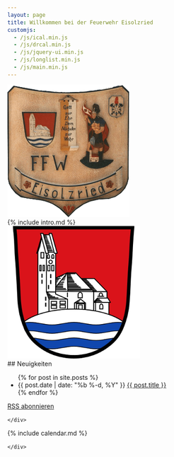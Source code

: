 ```yaml
---
layout: page
title: Willkommen bei der Feuerwehr Eisolzried
customjs:
  - /js/ical.min.js
  - /js/drcal.min.js
  - /js/jquery-ui.min.js
  - /js/longlist.min.js
  - /js/main.min.js
---
```


<div class="row">

  <div class="col-md-4">
   <img src="/assets/taferl.png" alt="Taferl Feuerwehr Eisolzried" height="300" width="276"/>
  </div>

<div class="col-md-4" markdown="1">
{% include intro.md %}
</div>

  <div class="col-md-4">
   <img src="/assets/wappen.png" alt="Wappen Bergkirchen" height="300" width="300"/>
  </div>

</div>

<div class="row">

  <div class="col-sm-6">
    <div class="list-group">

<div class="panel-heading" markdown="1">
## Neuigkeiten
<ul id="posts" class="posts">
{% for post in site.posts %}
 <li>
  <span class="post-date">{{ post.date | date: "%b %-d, %Y" }}</span>
  <a class="post-link" href="{{ post.url | prepend: site.baseurl }}">{{ post.title }}</a>
 </li>
{% endfor %}
</ul>
<p><a href="{{ "/feed.xml" | prepend: site.baseurl }}">RSS abonnieren</a></p>
</div>

    </div>
  </div>

  <div class="col-sm-6">
    <div class="list-group">

<div class="panel-heading" markdown="1">
{% include calendar.md %}
</div>

    </div>
  </div>

</div>

